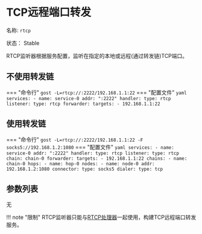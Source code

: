 # TCP远程端口转发

名称: `rtcp`

状态： Stable

RTCP监听器根据服务配置，监听在指定的本地或远程(通过转发链)TCP端口。

## 不使用转发链

=== "命令行"
    ```
	gost -L=rtcp://:2222/192.168.1.1:22
	```
=== "配置文件"
    ```yaml
	services:
	- name: service-0
	  addr: ":2222"
	  handler:
		type: rtcp
	  listener:
		type: rtcp
	  forwarder:
	    targets:
		- 192.168.1.1:22
	```

## 使用转发链

=== "命令行"
    ```
	gost -L=rtcp://:2222/192.168.1.1:22 -F socks5://192.168.1.2:1080
	```
=== "配置文件"
    ```yaml
	services:
	- name: service-0
	  addr: ":2222"
	  handler:
		type: rtcp
	  listener:
		type: rtcp
		chain: chain-0
	  forwarder:
	    targets:
		- 192.168.1.1:22
	chains:
	- name: chain-0
	  hops:
	  - name: hop-0
		nodes:
		- name: node-0
		  addr: 192.168.1.2:1080
		  connector:
			type: socks5
		  dialer:
			type: tcp
	```
	
## 参数列表

无

!!! note "限制"
    RTCP监听器只能与[RTCP处理器](/reference/handlers/rtcp/)一起使用，构建TCP远程端口转发服务。
